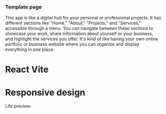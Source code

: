 ### Template page

This app is like a digital hub for your personal or professional projects. It has different sections like "Home," "About," "Projects," and "Services," accessible through a menu. You can navigate between these sections to showcase your work, share information about yourself or your business, and highlight the services you offer. It's kind of like having your own online portfolio or business website where you can organize and display everything in one place.

# React Vite

# Responsive design

Life preview:
